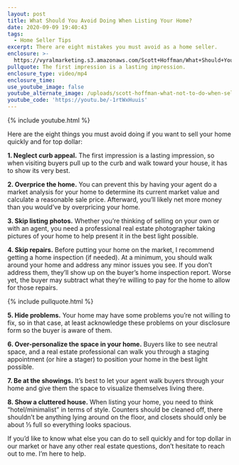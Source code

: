 ```yaml
---
layout: post
title: What Should You Avoid Doing When Listing Your Home?
date: 2020-09-09 19:40:43
tags:
  - Home Seller Tips
excerpt: There are eight mistakes you must avoid as a home seller.
enclosure: >-
  https://vyralmarketing.s3.amazonaws.com/Scott+Hoffman/What+Should+You+Avoid+Doing+When+Listing+Your+Home_.mp4
pullquote: The first impression is a lasting impression.
enclosure_type: video/mp4
enclosure_time:
use_youtube_image: false
youtube_alternate_image: /uploads/scott-hoffman-what-not-to-do-when-selling-your-home-yt.jpg
youtube_code: 'https://youtu.be/-1rtWxHuuis'
---
```


{% include youtube.html %}

Here are the eight things you must avoid doing if you want to sell your home quickly and for top dollar:

**1\. Neglect curb appeal.** The first impression is a lasting impression, so when visiting buyers pull up to the curb and walk toward your house, it has to show its very best.&nbsp;

**2\. Overprice the home.** You can prevent this by having your agent do a market analysis for your home to determine its current market value and calculate a reasonable sale price. Afterward, you’ll likely net more money than you would’ve by overpricing your home.&nbsp;

**3\. Skip listing photos.** Whether you’re thinking of selling on your own or with an agent, you need a professional real estate photographer taking pictures of your home to help present it in the best light possible.&nbsp;

**4\. Skip repairs.** Before putting your home on the market, I recommend getting a home inspection (if needed). At a minimum, you should walk around your home and address any minor issues you see. If you don’t address them, they’ll show up on the buyer’s home inspection report. Worse yet, the buyer may subtract what they’re willing to pay for the home to allow for those repairs.&nbsp;

{% include pullquote.html %}

**5\. Hide problems.** Your home may have some problems you’re not willing to fix, so in that case, at least acknowledge these problems on your disclosure form so the buyer is aware of them.&nbsp;

**6\. Over-personalize the space in your home.** Buyers like to see neutral space, and a real estate professional can walk you through a staging appointment (or hire a stager) to position your home in the best light possible.&nbsp;

**7\. Be at the showings.** It’s best to let your agent walk buyers through your home and give them the space to visualize themselves living there.&nbsp;

**8\. Show a cluttered house.** When listing your home, you need to think “hotel/minimalist” in terms of style. Counters should be cleaned off, there shouldn’t be anything lying around on the floor, and closets should only be about ⅓ full so everything looks spacious.&nbsp;

If you’d like to know what else you can do to sell quickly and for top dollar in our market or have any other real estate questions, don’t hesitate to reach out to me. I’m here to help.